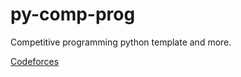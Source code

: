 # py-comp-prog
Competitive programming python template and more.

[Codeforces](https://www.codeforces.com)